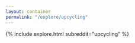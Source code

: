 ```yaml
---
layout: container
permalink: "/explore/upcycling"
---
```


<link rel="stylesheet" type="text/css" href="/static/css/explore.css">
{% include explore.html subreddit="upcycling" %}
